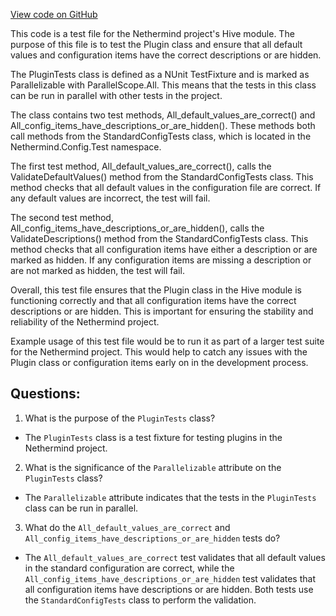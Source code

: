 [View code on GitHub](https://github.com/NethermindEth/nethermind/src/Nethermind/Nethermind.Hive.Tests/PluginTests.cs)

This code is a test file for the Nethermind project's Hive module. The purpose of this file is to test the Plugin class and ensure that all default values and configuration items have the correct descriptions or are hidden. 

The PluginTests class is defined as a NUnit TestFixture and is marked as Parallelizable with ParallelScope.All. This means that the tests in this class can be run in parallel with other tests in the project. 

The class contains two test methods, All_default_values_are_correct() and All_config_items_have_descriptions_or_are_hidden(). These methods both call methods from the StandardConfigTests class, which is located in the Nethermind.Config.Test namespace. 

The first test method, All_default_values_are_correct(), calls the ValidateDefaultValues() method from the StandardConfigTests class. This method checks that all default values in the configuration file are correct. If any default values are incorrect, the test will fail. 

The second test method, All_config_items_have_descriptions_or_are_hidden(), calls the ValidateDescriptions() method from the StandardConfigTests class. This method checks that all configuration items have either a description or are marked as hidden. If any configuration items are missing a description or are not marked as hidden, the test will fail. 

Overall, this test file ensures that the Plugin class in the Hive module is functioning correctly and that all configuration items have the correct descriptions or are hidden. This is important for ensuring the stability and reliability of the Nethermind project. 

Example usage of this test file would be to run it as part of a larger test suite for the Nethermind project. This would help to catch any issues with the Plugin class or configuration items early on in the development process.
## Questions: 
 1. What is the purpose of the `PluginTests` class?
- The `PluginTests` class is a test fixture for testing plugins in the Nethermind project.

2. What is the significance of the `Parallelizable` attribute on the `PluginTests` class?
- The `Parallelizable` attribute indicates that the tests in the `PluginTests` class can be run in parallel.

3. What do the `All_default_values_are_correct` and `All_config_items_have_descriptions_or_are_hidden` tests do?
- The `All_default_values_are_correct` test validates that all default values in the standard configuration are correct, while the `All_config_items_have_descriptions_or_are_hidden` test validates that all configuration items have descriptions or are hidden. Both tests use the `StandardConfigTests` class to perform the validation.